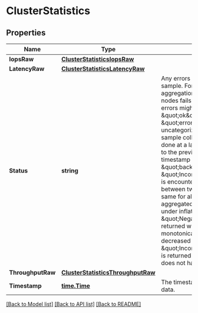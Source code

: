 # ClusterStatistics

## Properties

Name | Type | Description | Notes
------------ | ------------- | ------------- | -------------
**IopsRaw** | [**ClusterStatisticsIopsRaw**](cluster_statistics_iops_raw.md) |  | [optional] 
**LatencyRaw** | [**ClusterStatisticsLatencyRaw**](cluster_statistics_latency_raw.md) |  | [optional] 
**Status** | **string** | Any errors associated with the sample. For example, if the aggregation of data over multiple nodes fails then any of the partial errors might be returned, \&quot;ok\&quot; on success, or \&quot;error\&quot; on any internal uncategorized failure. Whenever a sample collection is missed but done at a later time, it is back filled to the previous 15 second timestamp and tagged with \&quot;backfilled_data\&quot;. \&quot;Inconsistent_delta_time\&quot; is encountered when the time between two collections is not the same for all nodes. Therefore, the aggregated value might be over or under inflated. \&quot;Negative_delta\&quot; is returned when an expected monotonically increasing value has decreased in value. \&quot;Inconsistent_old_data\&quot; is returned when one or more nodes does not have the latest data. | [optional] [readonly] 
**ThroughputRaw** | [**ClusterStatisticsThroughputRaw**](cluster_statistics_throughput_raw.md) |  | [optional] 
**Timestamp** | [**time.Time**](time.Time.md) | The timestamp of the performance data. | [optional] [readonly] 

[[Back to Model list]](../README.md#documentation-for-models) [[Back to API list]](../README.md#documentation-for-api-endpoints) [[Back to README]](../README.md)


